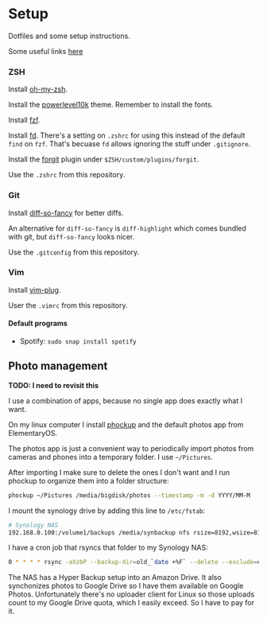 # Setup

Dotfiles and some setup instructions.

Some useful links [here](./links.md)

### ZSH

Install [oh-my-zsh](https://github.com/robbyrussell/oh-my-zsh).

Install the [powerlevel10k](https://github.com/romkatv/powerlevel10k) theme. Remember to install the fonts.

Install [fzf](https://github.com/junegunn/fzf).

Install [fd](https://github.com/sharkdp/fd). There's a setting on `.zshrc` for using this instead of the default `find` on `fzf`. That's becuase `fd` allows ignoring the stuff under `.gitignore`.

Install the [forgit](https://github.com/wfxr/forgit) plugin under `$ZSH/custom/plugins/forgit`.

Use the `.zshrc` from this repository.

### Git

Install [diff-so-fancy](https://github.com/so-fancy/diff-so-fancy) for better diffs.

An alternative for `diff-so-fancy` is `diff-highlight` which comes bundled with git, but `diff-so-fancy` looks nicer.

Use the `.gitconfig` from this repository.

### Vim

Install [vim-plug](https://github.com/junegunn/vim-plug).

User the `.vimrc` from this repository.

#### Default programs

- Spotify: `sudo snap install spotify`

## Photo management

**TODO: I need to revisit this**

I use a combination of apps, because no single app does exactly what I want.

On my linux computer I install [phockup](https://github.com/ivandokov/phockup) and the default photos app from ElementaryOS.

The photos app is just a convenient way to periodically import photos from cameras and phones into a temporary folder. I use `~/Pictures`.

After importing I make sure to delete the ones I don't want and I run phockup to organize them into a folder structure:

```bash
phockup ~/Pictures /media/bigdisk/photos --timestamp -m -d YYYY/MM-M
```

I mount the synology drive by adding this line to `/etc/fstab`:

```bash
# Synology NAS
192.168.0.100:/volume1/backups /media/synbackup nfs rsize=8192,wsize=8192,timeo=14,intr
```

I have a cron job that rsyncs that folder to my Synology NAS:

```bash
0 * * * * rsync -aXzbP --backup-dir=old_`date +%F` --delete --exclude=old_* /media/bigdisk/photos/ /media/synbackup/photos/
```

The NAS has a Hyper Backup setup into an Amazon Drive. It also synchonizes photos to Google Drive so I have them available on Google Photos.
Unfortunately there's no uploader client for Linux so those uploads count to my Google Drive quota, which I easily exceed. So I have to pay for it.
